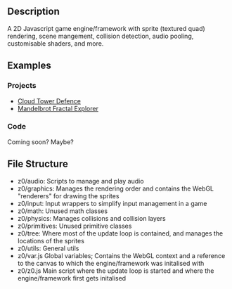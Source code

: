 ## Description

A 2D Javascript game engine/framework with sprite (textured quad) rendering, scene mangement, collision detection, audio pooling, customisable shaders, and more.

## Examples

### Projects
- [Cloud Tower Defence](https://github.com/hpnrep6/Cloud-Tower_Defence) 
- [Mandelbrot Fractal Explorer](https://github.com/hpnrep6/MandelbrotFractalExplorer)

### Code

Coming soon? Maybe?

## File Structure

- z0/audio: Scripts to manage and play audio
- z0/graphics: Manages the rendering order and contains the WebGL "renderers" for drawing the sprites
- z0/input: Input wrappers to simplify input management in a game
- z0/math: Unused math classes
- z0/physics: Manages collisions and collision layers
- z0/primitives: Unused primitive classes
- z0/tree: Where most of the update loop is contained, and manages the locations of the sprites
- z0/utils: General utils
- z0/var.js Global variables; Contains the WebGL context and a reference to the canvas to which the engine/framework was initalised with
- z0/z0.js Main script where the update loop is started and where the engine/framework first gets initalised
